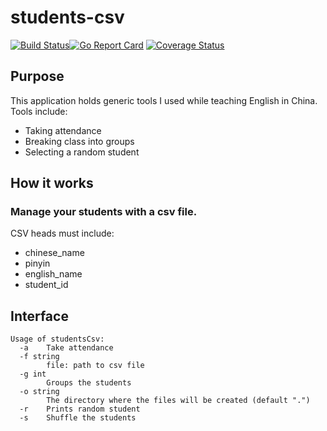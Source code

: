 # students-csv

[![Build Status](https://api.travis-ci.org/crazcalm/students-csv.svg?branch=master)](https://travis-ci.org/crazcalm/flash-cards)[![Go Report Card](https://goreportcard.com/badge/github.com/crazcalm/students-csv)](https://goreportcard.com/report/github.com/crazcalm/students-csv) [![Coverage Status](https://coveralls.io/repos/github/crazcalm/students-csv/badge.svg?branch=master)](https://coveralls.io/github/crazcalm/students-csv?branch=master)

## Purpose

This application holds generic tools I used while teaching English in China. Tools include:

- Taking attendance
- Breaking class into groups
- Selecting a random student

## How it works
### Manage your students with a csv file.
CSV heads must include:

- chinese_name
- pinyin
- english_name
- student_id

## Interface
	Usage of studentsCsv:
      -a    Take attendance
      -f string
            file: path to csv file
      -g int
            Groups the students
      -o string
            The directory where the files will be created (default ".")
      -r    Prints random student
      -s    Shuffle the students